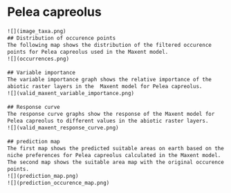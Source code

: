 # Pelea capreolus 
    ![](image_taxa.png) 
    ## Distribution of occurence points 
    The following map shows the distribution of the filtered occurence points for Pelea capreolus used in the Maxent model. 
    ![](occurrences.png)
    
    ## Variable importance 
    The variable importance graph shows the relative importance of the abiotic raster layers in the  Maxent model for Pelea capreolus. 
    ![](valid_maxent_variable_importance.png)
    
    ## Response curve 
    The response curve graphs show the response of the Maxent model for Pelea capreolus to different values in the abiotic raster layers. 
    ![](valid_maxent_response_curve.png)
    
    ## prediction map 
    The first map shows the predicted suitable areas on earth based on the niche preferences for Pelea capreolus calculated in the Maxent model. The second map shows the suitable area map with the original occurence points. 
    ![](prediction_map.png)
    ![](prediction_occurence_map.png)
    
